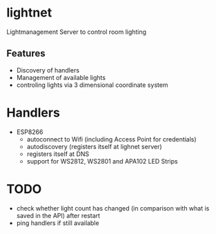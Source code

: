 # lightnet
Lightmanagement Server to control room lighting

## Features

* Discovery of handlers
* Management of available lights
* controling lights via 3 dimensional coordinate system

# Handlers

* ESP8266
  * autoconnect to Wifi (including Access Point for credentials)
  * autodiscovery (registers itself at lighnet server)
  * registers itself at DNS
  * support for WS2812, WS2801 and APA102 LED Strips

# TODO
* check whether light count has changed (in comparison with what is saved in the API) after restart
* ping handlers if still available